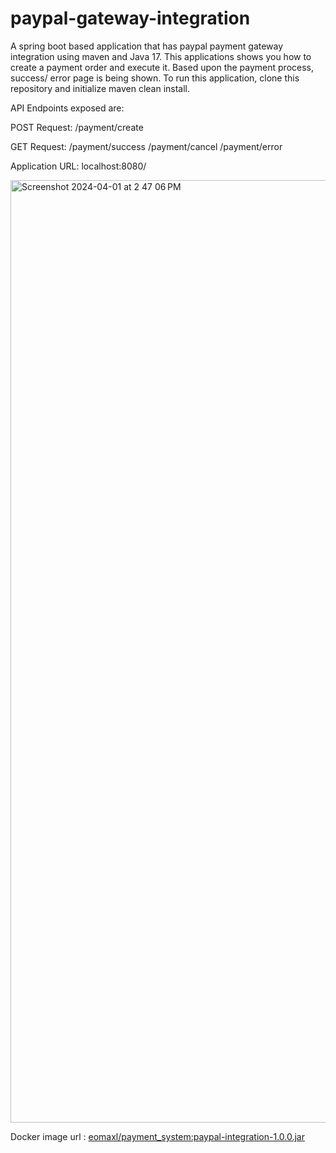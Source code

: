 # paypal-gateway-integration

A spring boot based application that has paypal payment gateway integration using maven and Java 17.
This applications shows you how to create a payment order and execute it. Based upon the payment process, success/ error page is being shown.
To run this application, clone this repository and initialize maven clean install.

API Endpoints exposed are:

POST Request:
/payment/create

GET Request:
/payment/success
/payment/cancel
/payment/error


Application URL:
localhost:8080/

<img width="1508" alt="Screenshot 2024-04-01 at 2 47 06 PM" src="https://github.com/Eomaxl/paypal-gateway-integration/assets/24840226/62f6f172-b8dd-4984-bf70-8db9741905a1">



Docker image url :
[eomaxl/payment_system:paypal-integration-1.0.0.jar](https://hub.docker.com/repository/docker/eomaxl/payment_system/general)
